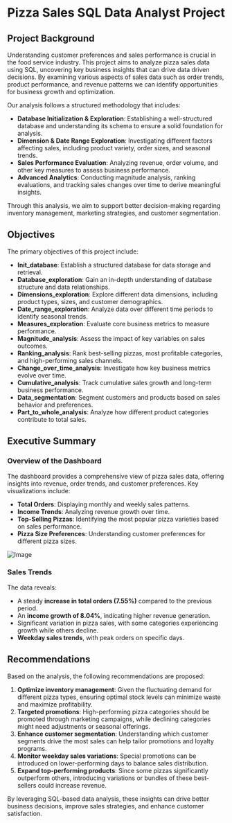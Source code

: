 # Pizza Sales SQL Data Analyst Project

## Project Background
Understanding customer preferences and sales performance is crucial in the food service industry. This project aims to analyze pizza sales data using SQL, uncovering key business insights that can drive data driven decisions. By examining various aspects of sales data such as order trends, product performance, and revenue patterns we can identify opportunities for business growth and optimization.

Our analysis follows a structured methodology that includes:

- **Database Initialization & Exploration**: Establishing a well-structured database and understanding its schema to ensure a solid foundation for analysis.  
- **Dimension & Date Range Exploration**: Investigating different factors affecting sales, including product variety, order sizes, and seasonal trends.  
- **Sales Performance Evaluation**: Analyzing revenue, order volume, and other key measures to assess business performance.  
- **Advanced Analytics**: Conducting magnitude analysis, ranking evaluations, and tracking sales changes over time to derive meaningful insights.  

Through this analysis, we aim to support better decision-making regarding inventory management, marketing strategies, and customer segmentation.

## Objectives
The primary objectives of this project include:

- **Init_database**: Establish a structured database for data storage and retrieval.
- **Database_exploration**: Gain an in-depth understanding of database structure and data relationships.
- **Dimensions_exploration**: Explore different data dimensions, including product types, sizes, and customer demographics.
- **Date_range_exploration**: Analyze data over different time periods to identify seasonal trends.
- **Measures_exploration**: Evaluate core business metrics to measure performance.
- **Magnitude_analysis**: Assess the impact of key variables on sales outcomes.
- **Ranking_analysis**: Rank best-selling pizzas, most profitable categories, and high-performing sales channels.
- **Change_over_time_analysis**: Investigate how key business metrics evolve over time.
- **Cumulative_analysis**: Track cumulative sales growth and long-term business performance.
- **Data_segmentation**: Segment customers and products based on sales behavior and preferences.
- **Part_to_whole_analysis**: Analyze how different product categories contribute to total sales.

## Executive Summary

### Overview of the Dashboard
The dashboard provides a comprehensive view of pizza sales data, offering insights into revenue, order trends, and customer preferences. Key visualizations include:
- **Total Orders**: Displaying monthly and weekly sales patterns.
- **Income Trends**: Analyzing revenue growth over time.
- **Top-Selling Pizzas**: Identifying the most popular pizza varieties based on sales performance.
- **Pizza Size Preferences**: Understanding customer preferences for different pizza sizes.


![Image](https://github.com/user-attachments/assets/e728ad42-83bf-4fd6-9b84-f3dbc599ae35)


### Sales Trends
The data reveals:
- A steady **increase in total orders (7.55%)** compared to the previous period.
- An **income growth of 8.04%**, indicating higher revenue generation.
- Significant variation in pizza sales, with some categories experiencing growth while others decline.
- **Weekday sales trends**, with peak orders on specific days.

## Recommendations
Based on the analysis, the following recommendations are proposed:
1. **Optimize inventory management**: Given the fluctuating demand for different pizza types, ensuring optimal stock levels can minimize waste and maximize profitability.
2. **Targeted promotions**: High-performing pizza categories should be promoted through marketing campaigns, while declining categories might need adjustments or seasonal offerings.
3. **Enhance customer segmentation**: Understanding which customer segments drive the most sales can help tailor promotions and loyalty programs.
4. **Monitor weekday sales variations**: Special promotions can be introduced on lower-performing days to balance sales distribution.
5. **Expand top-performing products**: Since some pizzas significantly outperform others, introducing variations or bundles of these best-sellers could increase revenue.

By leveraging SQL-based data analysis, these insights can drive better business decisions, improve sales strategies, and enhance customer satisfaction.

